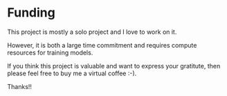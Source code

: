 # Funding

This project is mostly a solo project and I love to work on it.

However, it is both a large time commitment and requires compute resources for training models.

If you think this project is valuable and want to express your gratitute, then please feel free to buy me a virtual coffee :-).

Thanks!!
